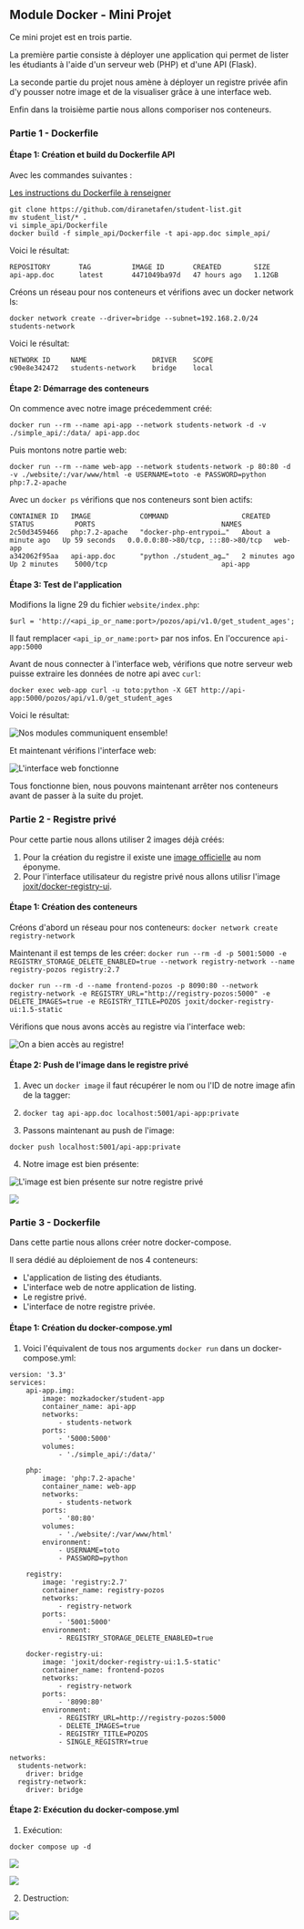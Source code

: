 ## Module Docker - Mini Projet

Ce mini projet est en trois partie.

La première partie consiste à déployer une application qui permet de lister les étudiants à l'aide d'un serveur web (PHP) et d'une API (Flask).

La seconde partie du projet nous amène à déployer un registre privée afin d'y pousser notre image et de la visualiser grâce à une interface web.

Enfin dans la troisième partie nous allons comporiser nos conteneurs.

### Partie 1 - Dockerfile

#### Étape 1: Création et build du Dockerfile API

Avec les commandes suivantes :

[Les instructions du Dockerfile à renseigner](https://github.com/MozkaGit/devops-bootcamp-docker/blob/85bcc103d8b1dfd28aceca5c9f986fa4f438f258/Projet/simple_api/Dockerfile)

```
git clone https://github.com/diranetafen/student-list.git
mv student_list/* .
vi simple_api/Dockerfile
docker build -f simple_api/Dockerfile -t api-app.doc simple_api/
```

Voici le résultat:

```
REPOSITORY       TAG          IMAGE ID       CREATED        SIZE
api-app.doc      latest       4471049ba97d   47 hours ago   1.12GB
```

Créons un réseau pour nos conteneurs et vérifions avec un docker network ls:

`docker network create --driver=bridge --subnet=192.168.2.0/24 students-network`

Voici le résultat:

```
NETWORK ID     NAME                DRIVER    SCOPE
c90e8e342472   students-network    bridge    local
```

#### Étape 2: Démarrage des conteneurs

On commence avec notre image précedemment créé:

`docker run --rm --name api-app --network students-network -d -v ./simple_api/:/data/ api-app.doc`

Puis montons notre partie web:

`docker run --rm --name web-app --network students-network -p 80:80 -d -v ./website/:/var/www/html -e USERNAME=toto -e PASSWORD=python php:7.2-apache`

Avec un `docker ps` vérifions que nos conteneurs sont bien actifs:

```
CONTAINER ID   IMAGE            COMMAND                  CREATED              STATUS          PORTS                               NAMES
2c50d3459466   php:7.2-apache   "docker-php-entrypoi…"   About a minute ago   Up 59 seconds   0.0.0.0:80->80/tcp, :::80->80/tcp   web-app
a342062f95aa   api-app.doc      "python ./student_ag…"   2 minutes ago        Up 2 minutes    5000/tcp                            api-app
```

#### Étape 3: Test de l'application

Modifions la ligne 29 du fichier `website/index.php`:

```
$url = 'http://<api_ip_or_name:port>/pozos/api/v1.0/get_student_ages';
```

Il faut remplacer `<api_ip_or_name:port>` par nos infos. En l'occurence `api-app:5000`

Avant de nous connecter à l'interface web, vérifions que notre serveur web puisse extraire les données de notre api avec `curl`:

`docker exec web-app curl -u toto:python -X GET http://api-app:5000/pozos/api/v1.0/get_student_ages`

Voici le résultat:

![Nos modules communiquent ensemble!](./screens/curl.png)

Et maintenant vérifions l'interface web:

![L'interface web fonctionne](./screens/web-app.png)

Tous fonctionne bien, nous pouvons maintenant arrêter nos conteneurs avant de passer à la suite du projet.

### Partie 2 - Registre privé

Pour cette partie nous allons utiliser 2 images déjà créés:

1. Pour la création du registre il existe une [image officielle](https://hub.docker.com/_/registry) au nom éponyme.
2. Pour l'interface utilisateur du registre privé nous allons utilisr l'image [joxit/docker-registry-ui](https://hub.docker.com/r/joxit/docker-registry-ui).

#### Étape 1: Création des conteneurs

Créons d'abord un réseau pour nos conteneurs:
`docker network create registry-network`

Maintenant il est temps de les créer:
`docker run --rm -d -p 5001:5000 -e REGISTRY_STORAGE_DELETE_ENABLED=true --network registry-network --name registry-pozos registry:2.7`

`docker run --rm -d --name frontend-pozos -p 8090:80 --network registry-network -e REGISTRY_URL="http://registry-pozos:5000" -e DELETE_IMAGES=true -e REGISTRY_TITLE=POZOS joxit/docker-registry-ui:1.5-static`

Vérifions que nous avons accès au registre via l'interface web:

![On a bien accès au registre!](./screens/web-registry.png)

#### Étape 2: Push de l'image dans le registre privé

1. Avec un `docker image` il faut récupérer le nom ou l'ID de notre image afin de la tagger:

2. `docker tag api-app.doc localhost:5001/api-app:private`

3. Passons maintenant au push de l'image:

`docker push localhost:5001/api-app:private`

4. Notre image est bien présente:

![L'image est bien présente sur notre registre privé](./screens/proof-registry.png)

![](./screens/proof-registry-2.png)


### Partie 3 - Dockerfile

Dans cette partie nous allons créer notre docker-compose.

Il sera dédié au déploiement de nos 4 conteneurs:
- L'application de listing des étudiants.
- L'interface web de notre application de listing.
- Le registre privé.
- L'interface de notre registre privée.

#### Étape 1: Création du docker-compose.yml

1. Voici l'équivalent de tous nos arguments `docker run` dans un docker-compose.yml:

```
version: '3.3'
services:
    api-app.img:
        image: mozkadocker/student-app
        container_name: api-app
        networks:
            - students-network
        ports:
            - '5000:5000'
        volumes:
            - './simple_api/:/data/'
    
    php:
        image: 'php:7.2-apache'
        container_name: web-app
        networks: 
            - students-network
        ports:
            - '80:80'
        volumes:
            - './website/:/var/www/html'
        environment:
            - USERNAME=toto
            - PASSWORD=python
    
    registry:
        image: 'registry:2.7'
        container_name: registry-pozos
        networks:
            - registry-network
        ports:
            - '5001:5000'
        environment:
            - REGISTRY_STORAGE_DELETE_ENABLED=true

    docker-registry-ui:
        image: 'joxit/docker-registry-ui:1.5-static'
        container_name: frontend-pozos
        networks:
            - registry-network
        ports:
            - '8090:80'
        environment:
            - REGISTRY_URL=http://registry-pozos:5000
            - DELETE_IMAGES=true
            - REGISTRY_TITLE=POZOS
            - SINGLE_REGISTRY=true

networks:
  students-network:
    driver: bridge
  registry-network:
    driver: bridge
```

#### Étape 2: Exécution du docker-compose.yml

1. Exécution: 

`docker compose up -d`

![](./screens/docker-compo-up.png)

![](./screens/web-app.png)

2. Destruction:

![](./screens/docker-compose-down.png)